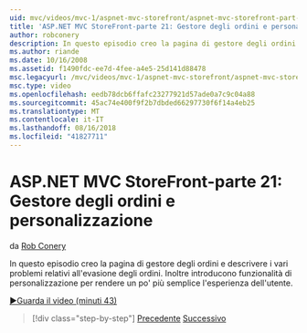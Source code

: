 ```yaml
---
uid: mvc/videos/mvc-1/aspnet-mvc-storefront/aspnet-mvc-storefront-part-21-order-manager-and-personalization
title: 'ASP.NET MVC StoreFront-parte 21: Gestore degli ordini e personalizzazione | Microsoft Docs'
author: robconery
description: In questo episodio creo la pagina di gestore degli ordini e descrivere i vari problemi relativi all'evasione degli ordini. Presenterò inoltre la funzionalità di personalizzazione...
ms.author: riande
ms.date: 10/16/2008
ms.assetid: f1490fdc-ee7d-4fee-a4e5-25d141d88478
msc.legacyurl: /mvc/videos/mvc-1/aspnet-mvc-storefront/aspnet-mvc-storefront-part-21-order-manager-and-personalization
msc.type: video
ms.openlocfilehash: eedb78dcb6ffafc23277921d57ade0a7c9c04a88
ms.sourcegitcommit: 45ac74e400f9f2b7dbded66297730f6f14a4eb25
ms.translationtype: MT
ms.contentlocale: it-IT
ms.lasthandoff: 08/16/2018
ms.locfileid: "41827711"
---
```

<a name="aspnet-mvc-storefront-part-21-order-manager-and-personalization"></a>ASP.NET MVC StoreFront-parte 21: Gestore degli ordini e personalizzazione
====================
da [Rob Conery](https://github.com/robconery)

In questo episodio creo la pagina di gestore degli ordini e descrivere i vari problemi relativi all'evasione degli ordini. Inoltre introducono funzionalità di personalizzazione per rendere un po' più semplice l'esperienza dell'utente.

[&#9654;Guarda il video (minuti 43)](https://channel9.msdn.com/Blogs/ASP-NET-Site-Videos/aspnet-mvc-storefront-part-21-order-manager-and-personalization)

> [!div class="step-by-step"]
> [Precedente](aspnet-mvc-storefront-part-20-logging.md)
> [Successivo](aspnet-mvc-storefront-part-22-restructuring-rerouting-and-paypal.md)
